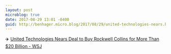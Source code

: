 ```yaml
---
layout: post
microblog: true
date: 2017-08-29 13:01 -0400
guid: http://benhager.micro.blog/2017/08/29/united-technologies-nears.html
---
```

✈️ [United Technologies Nears Deal to Buy Rockwell Collins for More Than $20 Billion - WSJ](https://www.wsj.com/amp/articles/united-technologies-nears-deal-to-buy-rockwell-collins-for-more-than-20-billion-1504019858)
